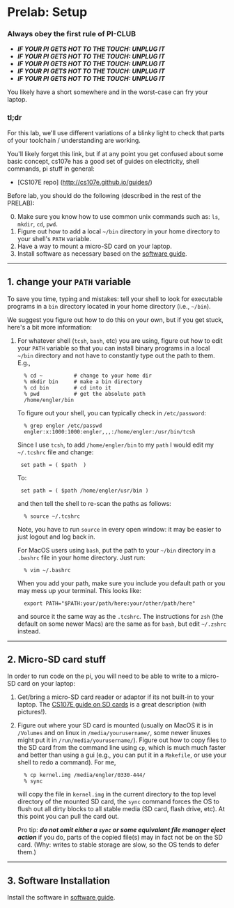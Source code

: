 # Prelab: Setup 

### Always obey the first rule of PI-CLUB

- **_IF YOUR PI GETS HOT TO THE TOUCH: UNPLUG IT_**
- **_IF YOUR PI GETS HOT TO THE TOUCH: UNPLUG IT_**
- **_IF YOUR PI GETS HOT TO THE TOUCH: UNPLUG IT_**
- **_IF YOUR PI GETS HOT TO THE TOUCH: UNPLUG IT_**
- **_IF YOUR PI GETS HOT TO THE TOUCH: UNPLUG IT_**

You likely have a short somewhere and in the worst-case can fry your laptop.

### tl;dr

For this lab, we'll use different variations of a blinky light to check
that parts of your toolchain / understanding are working.

You'll likely forget this link, but if at any point you get confused
about some basic concept, cs107e has a good set of guides on electricity,
shell commands, pi stuff in general:

- [CS107E repo] (http://cs107e.github.io/guides/)


Before lab, you should do the following (described in the rest of 
the PRELAB):

0.  Make sure you know how to use common unix commands such as: `ls`,
    `mkdir`, `cd`, `pwd`.
1.  Figure out how to add a local `~/bin` directory in your home directory
    to your shell's `PATH` variable.
2.  Have a way to mount a micro-SD card on your laptop.
3.  Install software as necessary based on 
    the [software guide](setup/SOFTWARE.md).

------------------------------------------------------------------------
## 1. change your `PATH` variable

To save you time, typing and mistakes: tell your shell to look for
executable programs in a `bin` directory located in your home directory
(i.e., `~/bin`).

We suggest you figure out how to do this on your own, but if you 
get stuck, here's a bit more information:


  1. For whatever shell (`tcsh`, `bash`, etc) you are using, figure
     out how to edit your `PATH` variable so that you can install binary
     programs in a local `~/bin` directory and not have to constantly
     type out the path to them.  E.g.,

           % cd ~          # change to your home dir
           % mkdir bin     # make a bin directory
           % cd bin        # cd into it
           % pwd           # get the absolute path
           /home/engler/bin

     To figure out your shell, you can typically check in `/etc/password`:

           % grep engler /etc/passwd
           engler:x:1000:1000:engler,,,:/home/engler:/usr/bin/tcsh

     Since I use `tcsh`, to add `/home/engler/bin` to my `path` I would
     edit my `~/.tcshrc` file and change:

          set path = ( $path  )

     To:

          set path = ( $path /home/engler/usr/bin )

     and then tell the shell to re-scan the paths as follows:

           % source ~/.tcshrc

     Note, you have to run `source` in every open window:  it may be
     easier to just logout and log back in.

     For MacOS users using `bash`, put the path to your `~/bin` directory
     in a `.bashrc` file in your home directory. Just run:

           % vim ~/.bashrc

     When you add your path, make sure you include you default path or
     you may mess up your terminal.  This looks like:

           export PATH="$PATH:your/path/here:your/other/path/here"

      and source it the same way as the `.tcshrc`.  The instructions for `zsh`
      (the default on some newer Macs) are the same as for `bash`, but edit
      `~/.zshrc` instead.

------------------------------------------------------------------------
## 2. Micro-SD card stuff

In order to run code on the pi, you will need to be able to write to a
micro-SD card on your laptop:

1.  Get/bring a micro-SD card reader or adaptor if its not built-in
    to your laptop. The [CS107E guide on SD
    cards](http://cs107e.github.io/guides) is a great description
    (with pictures!).

2.  Figure out where your SD card is mounted (usually on MacOS it is in
    `/Volumes` and on linux in `/media/yourusername/`, some newer linuxes
    might put it in `/run/media/yourusername/`). Figure out
    how to copy files to the SD card from the command line using
    `cp`, which is much much faster and better than using a gui (e.g.,
    you can put it in a
    `Makefile`, or use your shell to redo a command). For me,

          % cp kernel.img /media/engler/0330-444/
          % sync

    will copy the file in `kernel.img` in the current directory to the
    top level directory of the mounted SD card, the `sync` command forces
    the OS to flush out all dirty blocks to all stable media (SD card,
    flash drive, etc). At this point you can pull the card out.

    Pro tip: **_do not omit either a `sync` or some equivalant file
    manager eject action_** if you do, parts of the copied file(s)
    may in fact not be on the SD card. (Why: writes to stable storage
    are slow, so the OS tends to defer them.)

------------------------------------------------------------------------
## 3.  Software Installation

Install the software in [software guide](setup/SOFTWARE.md).
